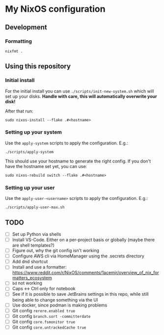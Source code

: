 # My NixOS configuration


## Development

### Formatting

```shell
nixfmt .
```

## Using this repository

### Initial install

For the initial install you can use `./scripts/init-new-system.sh` which will
set up your disks. **Handle with care, this will automatically overwrite your
disk!**

After that run:
```
sudo nixos-install --flake .#<hostname>
```

### Setting up your system

Use the `apply-system` scripts to apply the configuration. E.g.:
```
./scripts/apply-system
```

This should use your hostname to generate the right config. If you don't have
the hostname set yet, you can use:
```
sudo nixos-rebuild switch --flake .#<hostname>
```

### Setting up your user

Use the `apply-user-<username>` scripts to apply the configuration. E.g.:
```
./scripts/apply-user-max.sh
```

## TODO

- [ ] Set up Python via shells
- [ ] Install VS-Code. Either on a per-project basis or globally (maybe there are shell templates?)
- [ ] Figure out, why the git config isn't working
- [ ] Configure AWS cli via HomeManager using the .secrets directory
- [ ] Add dnd shortcut
- [ ] Install and use a formatter: https://www.reddit.com/r/NixOS/comments/1acemjr/overview_of_nix_formatters_ecosystem
- [ ] `bd` not working
- [ ] Caps <-> Ctrl only for notebook
- [ ] See if it is possible to save JetBrains settings in this repo, while still being able to change something via the UI
- [ ] Use docker, since podman is making problems
- [ ] Git config `rerere.enabled true`
- [ ] Git config `branch.sort -committerdate`
- [ ] Git config `core.fsmonitor true`
- [ ] Git config `core.untrackedCache true`
